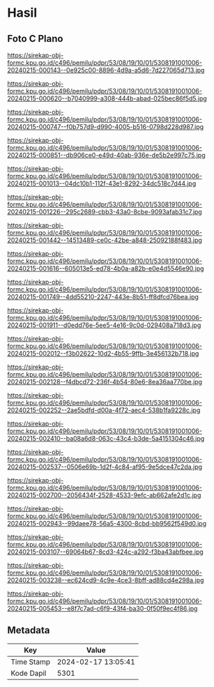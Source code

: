 # Hasil

## Foto C Plano

https://sirekap-obj-formc.kpu.go.id/c496/pemilu/pdpr/53/08/19/10/01/5308191001006-20240215-000143--0e925c00-8896-4d9a-a5d6-7d227065d713.jpg

https://sirekap-obj-formc.kpu.go.id/c496/pemilu/pdpr/53/08/19/10/01/5308191001006-20240215-000620--b7040999-a308-444b-abad-025bec86f5d5.jpg

https://sirekap-obj-formc.kpu.go.id/c496/pemilu/pdpr/53/08/19/10/01/5308191001006-20240215-000747--f0b757d9-d990-4005-b516-0798d228d987.jpg

https://sirekap-obj-formc.kpu.go.id/c496/pemilu/pdpr/53/08/19/10/01/5308191001006-20240215-000851--db906ce0-e49d-40ab-936e-de5b2e997c75.jpg

https://sirekap-obj-formc.kpu.go.id/c496/pemilu/pdpr/53/08/19/10/01/5308191001006-20240215-001013--04dc10b1-112f-43e1-8292-34dc518c7d44.jpg

https://sirekap-obj-formc.kpu.go.id/c496/pemilu/pdpr/53/08/19/10/01/5308191001006-20240215-001226--295c2689-cbb3-43a0-8cbe-9093afab31c7.jpg

https://sirekap-obj-formc.kpu.go.id/c496/pemilu/pdpr/53/08/19/10/01/5308191001006-20240215-001442--14513489-ce0c-42be-a848-25092188f483.jpg

https://sirekap-obj-formc.kpu.go.id/c496/pemilu/pdpr/53/08/19/10/01/5308191001006-20240215-001616--605013e5-ed78-4b0a-a82b-e0e4d5546e90.jpg

https://sirekap-obj-formc.kpu.go.id/c496/pemilu/pdpr/53/08/19/10/01/5308191001006-20240215-001749--4dd55210-2247-443e-8b51-ff8dfcd76bea.jpg

https://sirekap-obj-formc.kpu.go.id/c496/pemilu/pdpr/53/08/19/10/01/5308191001006-20240215-001911--d0edd76e-5ee5-4e16-9c0d-029408a718d3.jpg

https://sirekap-obj-formc.kpu.go.id/c496/pemilu/pdpr/53/08/19/10/01/5308191001006-20240215-002012--f3b02622-10d2-4b55-9ffb-3e456132b718.jpg

https://sirekap-obj-formc.kpu.go.id/c496/pemilu/pdpr/53/08/19/10/01/5308191001006-20240215-002128--f4dbcd72-236f-4b54-80e6-8ea36aa770be.jpg

https://sirekap-obj-formc.kpu.go.id/c496/pemilu/pdpr/53/08/19/10/01/5308191001006-20240215-002252--2ae5bdfd-d00a-4f72-aec4-538b1fa9228c.jpg

https://sirekap-obj-formc.kpu.go.id/c496/pemilu/pdpr/53/08/19/10/01/5308191001006-20240215-002410--ba08a6d8-063c-43c4-b3de-5a4151304c46.jpg

https://sirekap-obj-formc.kpu.go.id/c496/pemilu/pdpr/53/08/19/10/01/5308191001006-20240215-002537--0506e69b-1d2f-4c84-af95-9e5dce47c2da.jpg

https://sirekap-obj-formc.kpu.go.id/c496/pemilu/pdpr/53/08/19/10/01/5308191001006-20240215-002700--2056434f-2528-4533-9efc-ab662afe2d1c.jpg

https://sirekap-obj-formc.kpu.go.id/c496/pemilu/pdpr/53/08/19/10/01/5308191001006-20240215-002943--99daee78-56a5-4300-8cbd-bb9562f549d0.jpg

https://sirekap-obj-formc.kpu.go.id/c496/pemilu/pdpr/53/08/19/10/01/5308191001006-20240215-003107--69064b67-8cd3-424c-a292-f3ba43abfbee.jpg

https://sirekap-obj-formc.kpu.go.id/c496/pemilu/pdpr/53/08/19/10/01/5308191001006-20240215-003238--ec624cd9-4c9e-4ce3-8bff-ad88cd4e298a.jpg

https://sirekap-obj-formc.kpu.go.id/c496/pemilu/pdpr/53/08/19/10/01/5308191001006-20240215-005453--e8f7c7ad-c6f9-43f4-ba30-0f50f9ec4f86.jpg


## Metadata

| Key        | Value               |
| ---------- | ------------------- |
| Time Stamp | 2024-02-17 13:05:41 |
| Kode Dapil | 5301                |



